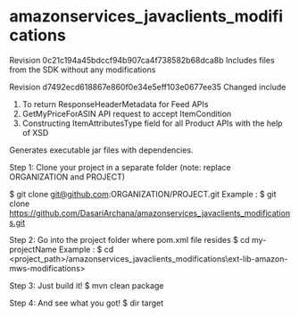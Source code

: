 # amazonservices_javaclients_modifications

Revision 0c21c194a45bdccf94b907ca4f738582b68dca8b
Includes files from the SDK without any modifications


Revision d7492ecd618867e860f0e34e5eff103e0677ee35
Changed include 
1. To return ResponseHeaderMetadata for Feed APIs 
2. GetMyPriceForASIN API request to accept ItemCondition 
3. Constructing ItemAttributesType field for all Product APIs with the help of XSD

Generates executable jar files with dependencies.

Step 1: 
Clone your project in a separate folder
(note: replace ORGANIZATION and PROJECT)

$ git clone git@github.com:ORGANIZATION/PROJECT.git
Example :
$ git clone https://github.com/DasariArchana/amazonservices_javaclients_modifications.git

Step 2:
Go into the project folder where pom.xml file resides
$ cd my-projectName
Example : 
$ cd <project_path>/amazonservices_javaclients_modifications\ext-lib-amazon-mws-modifications>

Step 3:
Just build it!
$ mvn clean package

Step 4:
And see what you got!
$ dir target 
